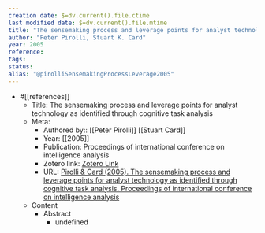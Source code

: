```yaml
---
creation date: $=dv.current().file.ctime
last modified date: $=dv.current().file.mtime
title: "The sensemaking process and leverage points for analyst technology as identified through cognitive task analysis"
author: "Peter Pirolli, Stuart K. Card"
year: 2005
reference: 
tags: 
status: 
alias: "@pirolliSensemakingProcessLeverage2005"
---
```


-   #[[references]]
    -   Title: The sensemaking process and leverage points for analyst technology as identified through cognitive task analysis
    -   Meta:
        -   Authored by:: [[Peter Pirolli]] [[Stuart Card]]
        -   Year: [[2005]]
        -   Publication: Proceedings of international conference on intelligence analysis
        -   Zotero link: [Zotero Link](zotero://select/items/1_KAES379F)
        -   URL: [Pirolli & Card (2005). The sensemaking process and leverage points for analyst technology as identified through cognitive task analysis. Proceedings of international conference on intelligence analysis](undefined)
    -   Content
        -   Abstract
            -   undefined